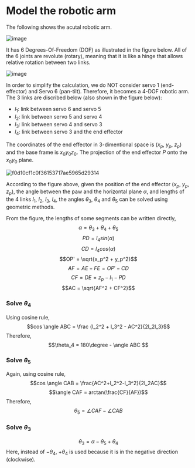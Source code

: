 # Model the robotic arm

The following shows the acutal robotic arm. 

![image](https://github.com/guyuxuan9/UROP_robotic_arm/assets/58468284/78968c38-b390-4825-9674-be5da6f4395b)

It has 6 Degrees-Of-Freedom (DOF) as illustrated in the figure below. All of the 6 joints are revolute (rotary), meaning that it is like a hinge that allows relative rotation between two links.

![image](https://github.com/guyuxuan9/UROP_robotic_arm/assets/58468284/0ddacc5c-5a10-4a96-a956-ddc97259c69f)

In order to simplify the calculation, we do NOT consider servo 1 (end-effector) and Servo 6 (pan-tilt). Therefore, it becomes a 4-DOF robotic arm. The 3 links are discribed below (also shown in the figure below):
- $l_1$: link between servo 6 and servo 5
- $l_2$: link between servo 5 and servo 4
- $l_3$: link between servo 4 and servo 3
- $l_4$: link between servo 3 and the end effector

The coordinates of the end effector in 3-dimentional space is ($x_p$, $y_p$, $z_p$) and the base frame is $x_0y_0z_0$. The projection of the end effector $P$ onto the $x_0y_0$ plane.

![f0d10cf1c0f36153717ae5965d29314](https://github.com/guyuxuan9/UROP_robotic_arm/assets/58468284/d2aa946a-04c8-4191-8a7b-4cf4ce7759c5)

According to the figure above, given the position of the end effector ($x_p$, $y_p$, $z_p$), the angle between the paw and the horizontal plane $\alpha$, and lengths of the 4 links $l_1$, $l_2$, $l_3$, $l_4$, the angles $\theta_3$, $\theta_4$ and $\theta_5$ can be solved using geometric methods.

From the figure, the lengths of some segments can be written directly, 
$$\alpha = \theta_3 + \theta_4 + \theta_5$$ 
$$PD = l_4 sin(\alpha)$$ 
$$CD = l_4 cos(\alpha)$$ 
$$OP' = \sqrt{x_p^2 + y_p^2}$$ 
$$AF = AE - FE = OP' - CD$$ 
$$CF = DE = z_p - l_1 - PD$$ 
$$AC = \sqrt{AF^2 + CF^2}$$

### Solve $\theta_4$
Using cosine rule, $$cos \angle ABC = \frac {l_2^2 + l_3^2 - AC^2}{2l_2l_3}$$ Therefore, $$\theta_4 = 180\degree - \angle ABC $$

### Solve $\theta_5$
Again, using cosine rule, $$cos \angle CAB = \frac{AC^2+l_2^2-l_3^2}{2l_2AC}$$ $$\angle CAF = arctan(\frac{CF}{AF})$$ Therefore, $$\theta_5 = \angle CAF - \angle CAB$$

### Solve $\theta_3$
$$\theta_3 = \alpha - \theta_5 + \theta_4$$
Here, instead of $-\theta_4$, $+ \theta_4$ is used because it is in the negative direction (clockwise).
